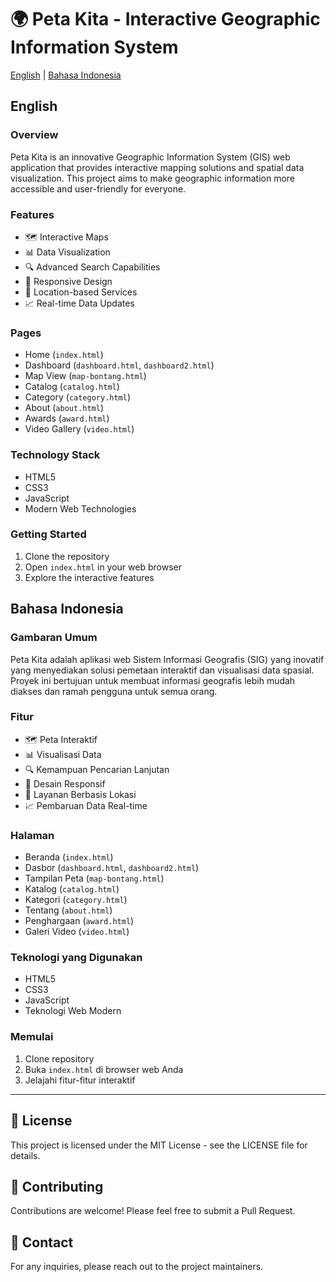 # 🌍 Peta Kita - Interactive Geographic Information System

[English](#english) | [Bahasa Indonesia](#bahasa-indonesia)

## English

### Overview
Peta Kita is an innovative Geographic Information System (GIS) web application that provides interactive mapping solutions and spatial data visualization. This project aims to make geographic information more accessible and user-friendly for everyone.

### Features
- 🗺️ Interactive Maps
- 📊 Data Visualization
- 🔍 Advanced Search Capabilities
- 📱 Responsive Design
- 🎯 Location-based Services
- 📈 Real-time Data Updates

### Pages
- Home (`index.html`)
- Dashboard (`dashboard.html`, `dashboard2.html`)
- Map View (`map-bontang.html`)
- Catalog (`catalog.html`)
- Category (`category.html`)
- About (`about.html`)
- Awards (`award.html`)
- Video Gallery (`video.html`)

### Technology Stack
- HTML5
- CSS3
- JavaScript
- Modern Web Technologies

### Getting Started
1. Clone the repository
2. Open `index.html` in your web browser
3. Explore the interactive features

## Bahasa Indonesia

### Gambaran Umum
Peta Kita adalah aplikasi web Sistem Informasi Geografis (SIG) yang inovatif yang menyediakan solusi pemetaan interaktif dan visualisasi data spasial. Proyek ini bertujuan untuk membuat informasi geografis lebih mudah diakses dan ramah pengguna untuk semua orang.

### Fitur
- 🗺️ Peta Interaktif
- 📊 Visualisasi Data
- 🔍 Kemampuan Pencarian Lanjutan
- 📱 Desain Responsif
- 🎯 Layanan Berbasis Lokasi
- 📈 Pembaruan Data Real-time

### Halaman
- Beranda (`index.html`)
- Dasbor (`dashboard.html`, `dashboard2.html`)
- Tampilan Peta (`map-bontang.html`)
- Katalog (`catalog.html`)
- Kategori (`category.html`)
- Tentang (`about.html`)
- Penghargaan (`award.html`)
- Galeri Video (`video.html`)

### Teknologi yang Digunakan
- HTML5
- CSS3
- JavaScript
- Teknologi Web Modern

### Memulai
1. Clone repository
2. Buka `index.html` di browser web Anda
3. Jelajahi fitur-fitur interaktif

---

## 📝 License
This project is licensed under the MIT License - see the LICENSE file for details.

## 🤝 Contributing
Contributions are welcome! Please feel free to submit a Pull Request.

## 📧 Contact
For any inquiries, please reach out to the project maintainers.
